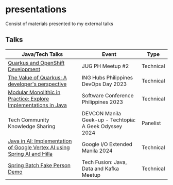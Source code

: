 # presentations
Consist of materials presented to my external talks

## Talks
| **Java/Tech Talks**                                                                                                                                         | **Event**                                              | **Type**   |
|-------------------------------------------------------------------------------------------------------------------------------------------------------------|--------------------------------------------------------|------------|
| [Quarkus and OpenShift Development](pdf/Quarkus_and_OpenShift_Development.pdf)                                                                              | JUG PH Meetup #2                                       | Technical  |
 [The Value of Quarkus: A developer's perspective](pdf/The_Value_of_Quarkus_a_developer_perspective.pdf)                                                     | ING Hubs Philippines DevOps Day 2023                   | Technical |
| [Modular Monolithic in Practice: Explore Implementations in Java](pdf/Modular_Monolithic_in_Practice_Explore_Implementations_in_Java.pdf)                   | Software Conference Philippines 2023                   | Technical |
| Tech Community Knowledge Sharing                                                                                                                            | DEVCON Manila Geek-up - Techtopia: A Geek Odyssey 2024 | Panelist |
| [Java in AI: Implementation of Google Vertex AI using Spring AI and Hilla](pdf/Java_in_AI_Implementation_of_Google_Vertex_AI_using_Spring_AI_and_Hilla.pdf) | Google I/O Extended Manila 2024                        | Technical |
| [Spring Batch Fake Person Demo](pdf/Spring_Batch_Fake_Person_Demo.pdf)                                                                                      | Tech Fusion: Java, Data and Kafka Meetup               | Technical |



